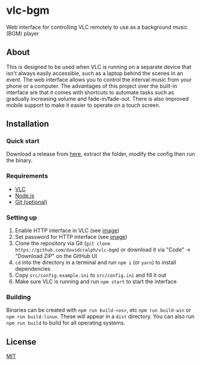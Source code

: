 # vlc-bgm
Web interface for controlling VLC remotely to use as a background music (BGM) player

## About
This is designed to be used when VLC is running on a separate device that isn't always easily accessible, such as 
a laptop behind the scenes in an event. The web interface allows you to control the interval music from your phone or a computer. The advantages of this project over the built-in interface are that it comes with shortcuts to automate tasks such as gradually increasing volume and fade-in/fade-out. There is also improved mobile support to make it easier to operate on a touch screen.

## Installation
### Quick start
Download a release from [here](https://github.com/davidcralph/vlc-bgm/releases), extract the folder, modify the config then run the binary.
### Requirements
* [VLC](https://www.videolan.org/vlc/)
* [Node.js](https://nodejs.org/en/)
* [Git (optional)](https://git-scm.com/)
### Setting up
1. Enable HTTP interface in VLC (see [image](https://cdn.discordapp.com/attachments/701854785946517558/927565561515347988/unknown.png))
2. Set password for HTTP interface (see [image](https://cdn.discordapp.com/attachments/701854785946517558/927565726674468884/unknown.png))
3. Clone the repository via Git (``git clone https://github.com/davidcralph/vlc-bgm``) or download it via "Code" -> "Download ZIP" on the GitHub UI
4. ``cd`` into the directory in a terminal and run ``npm i`` (or ``yarn``) to install dependencies
5. Copy ``src/config.example.ini`` to ``src/config.ini`` and fill it out
6. Make sure VLC is running and run ``npm start`` to start the interface
### Building
Binaries can be created with ``npm run build-<os>``, etc ``npm run build-win`` or ``npm run build-linux``. These will appear in a ``dist`` directory. You can also run ``npm run build`` to build for all operating systems.

## License
[MIT](LICENSE)
